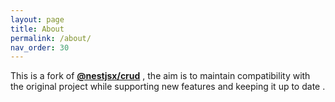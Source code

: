 ```yaml
---
layout: page
title: About
permalink: /about/
nav_order: 30
---
```


This is a fork of [**@nestjsx/crud**](https://www.npmjs.com/package/@nestjsx/crud) , the aim is to maintain compatibility with the original project while supporting new features and keeping it up to date .

